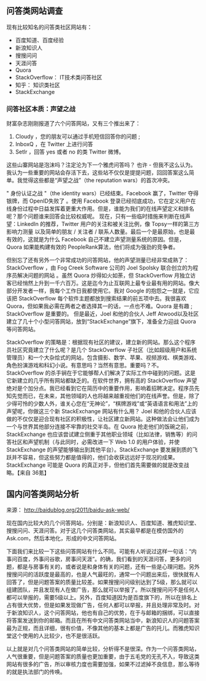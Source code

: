 ## 问答类网站调查

现有比较知名的问答类社区网站有：

- 百度知道、百度经验
- 新浪知识人
- 搜搜问问
- 天涯问答
- Quora
- StackOverflow： IT技术类问答社区
- 知乎： 知识类社区
- StackExchange

### 问答社区本质：声望之战

财富杂志刚刚报道了六个问答网站，又有三个推出来了：  

1. Cloudy ，您的朋友可以通过手机短信回答你的问题 ;  
2. InboxQ ，在 Twitter 上进行问答
3. Setlr ，回答 yes 或者 no 的类 Twitter 微博。

这些山寨网站是泡沫吗？注定沦为下一个雅虎问答吗？ 也许 - 但我不这么认为。我认为一些重要的网站会存活下去，这些站不仅仅是提提问题，回回答案这么简单。我觉得这些都是“声望之战”（the reputation wars）的首次冲突。

" 身份认证之战 "（the  identity wars）已经结束。Facebook 赢了，Twitter 夺得银牌，而 OpenID失败了 。使用 Facebook 登录已经彻底成功，它在定义用户在线身份过程中日益发挥着更重大作用。但是，谁能为我们的在线声望定义和排名呢？那个问题谁来回答会比较权威呢。
现在，只有一些临时措施来判断在线声望：LinkedIn 的推荐，Twitter 用户的关注和被关注比例，像 Topsy一样的第三方影响力测量 以及简单的朋友 / 关注者 / 联系人数量。最后一个是最原始，也是最有效的，这就是为什么 Facebook 自己不建立声望测量系统的原因。但是，Quora 如果能构建有效的 PeopleRank算法，他们将成为强劲的竞争者。

但别忘了还有另外一个非常成功的问答网站，他的声望测量已经非常成熟了：  StackOverflow ，由 Fog Creek Software 公司的 Joel Spolsky 联合创立的为程序员解决问题的网站 。虽然 Quora 炒得如火如荼，但 StackOverflow 月独立访客已经悄然上升到一千六百万。这是迄今为止互联网上最专业最有用的网站。像大部分开发者一样，我每个工作日我都使用它。我对 Google 的抱怨之一就是，它应该把 StackOverflow 每个软件主题都放到搜索结果的前五项中去。我很喜欢 Quora，但如果我必需在两者之者选择其一的话，一点也不难。Quora 是有趣 ; StackOverflow 是重要的。
但是最近，Joel 和他的合伙人 Jeff Atwood以及社区建立了几十个小型问答网站，放到“StackExchange”旗下，准备全力迎战 Quora 等问答网站。

StackOverflow 的策略是：根据现有社区的建议，建立新的网站。那么这个程序员社区究竟建立了什么呢？是几个 StackOverflow 子社区（比如超级用户和系统管理员）和一个大杂烩式的网站，包含摄影、数学、苹果、视频游戏、棋类游戏、角色扮演游戏和科幻小说。有意思吗？当然有意思。重要吗？不。
StackOverflow 的杀手锏在于它能够帮人们解决了实际工作中碰到的问题。这是它新建立的几乎所有网站都缺乏的。在软件世界，拥有高的 StackOverflow 声望绝对是个加分点。我已经看到它在简历中的重要作用，影响着招聘决定。程序员先知先觉而已，在未来，其他领域的人也将越来越重视他们的在线声誉。但是，除了少得可怜的少数人外，谁关心您在“无神论”，“棋牌游戏”或“英语语言和用法”上的声望呢，你做这三个新 StackExchange 网站有什么用？
Joel 和他的合伙人应该做的不仅仅是迎合现有社区的积极性，让社区建立新网站。这种做法会让他们成为一个与世界其他部分连接不牢靠的社交半岛。在 Quora 抢走他们的饭碗之前，StackExchange 也应该尝试建立侧重于其他职业领域（比如法律，销售等）的问答社区和声望机制（与此同时，必需改进一下 Web 1.0 的用户体验，并使 StackExchange 的声望能够输出到其他平台）。StackExchange 要发展到质的飞跃并不容易，但这些努力都是值得的，他们会收获远远好于现况的成果。 StackExchange 可能是 Quora 的真正对手，但他们首先需要做的就是改变战略。【来自 36氪】

## 国内问答类网站分析

来源： http://baidublog.org/2011/baidu-ask-web/

现在国内比较大的几个问答网站，分别是：新浪知识人、百度知道、雅虎知识堂、搜搜问问、天涯问答。对于这几个问答类网站，其实最早都是在模仿国外的Ask.com，然后本地化，形成的中文问答网站。

下面我们来比较一下这些问答网站有什么不同。可能有人听说过这样一句话：“内事问百度，外事问谷歌，房事问天涯”。的确，我们看到的天涯问答，更多的问题，都是与房事有关的，或者说是和身体有关的问题，还有一些是心理问题。另外搜搜问问的活跃度是最高的，也是人气最旺的，通常一个问题出来后，很快就有人回答了，但是问题答案的质量比较差。如果搜搜问问级别达到了5级，那么就可以组建团队，并且发现有人在做广告，那么就可以举报了。所以搜搜问问不是任何人都可以举报的，需要5级以上。另外，百度知道因为是百度旗下的，所以在排名上占有很大优势，但是如果发现做广告，任何人都可以举报，并且处理非常及时。对于新浪知识人，这个问答网站，他也有自己的优势，在于与邮箱的捆绑，可以直接将答案发送到你的邮箱。而且在所有中文问答类网站当中，新浪知识人的问题答案最为正规，而且详细，很有价值，不像其他的基本上都是广告的托儿。而雅虎知识堂这个使用的人比较少，也不是很活跃。

以上就是对几个问答类网站的简单比较，分析得不是很深。作为一个问答类网站，人气很重要，但是问题答案的质量也更加重要，由于五毛党的无孔不入，导致这类网站有很多的广告，所以审核力度也需要加强，如果不过滤掉不良信息，那么等待的就是执法部门的传唤。

